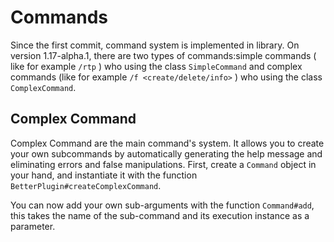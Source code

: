 # Commands

Since the first commit, command system is implemented in library. 
On version 1.17-alpha.1, there are two types of commands:simple commands ( like for example ``/rtp`` ) who using the class ``SimpleCommand``
and complex commands (like for example ``/f <create/delete/info>`` ) who using the class ``ComplexCommand``.

## Complex Command

Complex Command are the main command's system.
It allows you to create your own subcommands by automatically generating the help message and eliminating errors and false manipulations.
First, create a ``Command`` object in your hand, and instantiate it with the function ``BetterPlugin#createComplexCommand``.

You can now add your own sub-arguments with the function ``Command#add``, this takes the name of the sub-command and its execution instance as a parameter.
